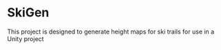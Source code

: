 # SkiGen
This project is designed to generate height maps for ski trails for use in a Unity project
